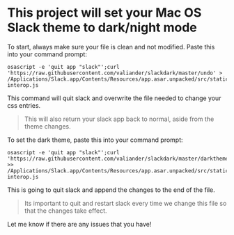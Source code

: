# This project will set your Mac OS Slack theme to dark/night mode

To start, always make sure your file is clean and not modified.
Paste this into your command prompt:
```
osascript -e 'quit app "slack"';curl 'https://raw.githubusercontent.com/valiander/slackdark/master/undo' > /Applications/Slack.app/Contents/Resources/app.asar.unpacked/src/static/ssb-interop.js
```
This command will quit slack and overwrite the file needed to change your css entries.
>This will also return your slack app back to normal, aside from the theme changes.

To set the dark theme, paste this into your command prompt:
```
osascript -e 'quit app "slack"';curl 'https://raw.githubusercontent.com/valiander/slackdark/master/darktheme' >> /Applications/Slack.app/Contents/Resources/app.asar.unpacked/src/static/ssb-interop.js
```
This is going to quit slack and append the changes to the end of the file. 
>Its important to quit and restart slack every time we change this file so that the changes take effect.

Let me know if there are any issues that you have!
